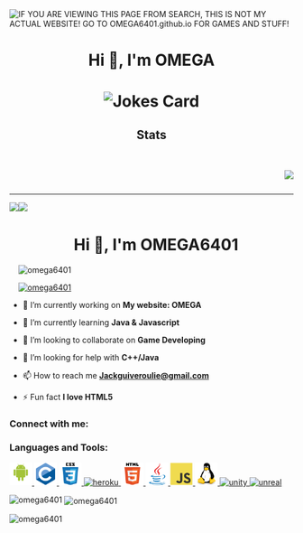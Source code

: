 <img alt="IF YOU ARE VIEWING THIS PAGE FROM SEARCH, THIS IS NOT MY ACTUAL WEBSITE! GO TO OMEGA6401.github.io FOR GAMES AND STUFF!" src="https://readme-typing-svg.herokuapp.com?vCenter=true&lines=Hello!+I+am+ΩMEGA!;Coolest+child+in+robious+middle+school;HTML+Coder;Loves+video+games;">
<h1 align="center">Hi 👋, I'm OMEGA</h1>

<h1 align="center">
<img height="175" src="https://readme-jokes.vercel.app/api" alt="Jokes Card" />
</h1>


<h2 align="Middle">Stats</h2>

<h1 align="Right">
<img width=800 src="https://github-profile-trophy.vercel.app/?username=OMEGA6401&theme=darkhub&column=8&no-frame=true"/>
</a>
</h1>


---


<div>
  <img height="170" align="left" src="https://github-readme-stats.vercel.app/api?username=OMEGA6401&theme=dark&count_private=true&include_all_commits=true" />
  <img src="https://github-readme-stats.vercel.app/api/top-langs/?username=OMEGA6401&theme=dark&layout=compact" />
</div>


<h1 align="center">Hi 👋, I'm OMEGA6401</h1>
<p align="left"> <img src="https://komarev.com/ghpvc/?username=omega6401&label=Profile%20views&color=0e75b6&style=flat" alt="omega6401" /> </p>

<p align="left"> <a href="https://github.com/ryo-ma/github-profile-trophy"><img src="https://github-profile-trophy.vercel.app/?username=omega6401" alt="omega6401" /></a> </p>

- 🔭 I’m currently working on **My website: OMEGA**

- 🌱 I’m currently learning **Java & Javascript**

- 👯 I’m looking to collaborate on **Game Developing**

- 🤝 I’m looking for help with **C++/Java**

- 📫 How to reach me **Jackguiveroulie@gmail.com**

- ⚡ Fun fact **I love HTML5**

<h3 align="left">Connect with me:</h3>
<p align="left">
</p>

<h3 align="left">Languages and Tools:</h3>
<p align="left"> <a href="https://developer.android.com" target="_blank" rel="noreferrer"> <img src="https://raw.githubusercontent.com/devicons/devicon/master/icons/android/android-original-wordmark.svg" alt="android" width="40" height="40"/> </a> <a href="https://www.cprogramming.com/" target="_blank" rel="noreferrer"> <img src="https://raw.githubusercontent.com/devicons/devicon/master/icons/c/c-original.svg" alt="c" width="40" height="40"/> </a> <a href="https://www.w3schools.com/css/" target="_blank" rel="noreferrer"> <img src="https://raw.githubusercontent.com/devicons/devicon/master/icons/css3/css3-original-wordmark.svg" alt="css3" width="40" height="40"/> </a> <a href="https://heroku.com" target="_blank" rel="noreferrer"> <img src="https://www.vectorlogo.zone/logos/heroku/heroku-icon.svg" alt="heroku" width="40" height="40"/> </a> <a href="https://www.w3.org/html/" target="_blank" rel="noreferrer"> <img src="https://raw.githubusercontent.com/devicons/devicon/master/icons/html5/html5-original-wordmark.svg" alt="html5" width="40" height="40"/> </a> <a href="https://www.java.com" target="_blank" rel="noreferrer"> <img src="https://raw.githubusercontent.com/devicons/devicon/master/icons/java/java-original.svg" alt="java" width="40" height="40"/> </a> <a href="https://developer.mozilla.org/en-US/docs/Web/JavaScript" target="_blank" rel="noreferrer"> <img src="https://raw.githubusercontent.com/devicons/devicon/master/icons/javascript/javascript-original.svg" alt="javascript" width="40" height="40"/> </a> <a href="https://www.linux.org/" target="_blank" rel="noreferrer"> <img src="https://raw.githubusercontent.com/devicons/devicon/master/icons/linux/linux-original.svg" alt="linux" width="40" height="40"/> </a> <a href="https://unity.com/" target="_blank" rel="noreferrer"> <img src="https://www.vectorlogo.zone/logos/unity3d/unity3d-icon.svg" alt="unity" width="40" height="40"/> </a> <a href="https://unrealengine.com/" target="_blank" rel="noreferrer"> <img src="https://raw.githubusercontent.com/kenangundogan/fontisto/036b7eca71aab1bef8e6a0518f7329f13ed62f6b/icons/svg/brand/unreal-engine.svg" alt="unreal" width="40" height="40"/> </a> </p>

<p><img align="left" src="https://github-readme-stats.vercel.app/api/top-langs?username=omega6401&show_icons=true&locale=en&layout=compact" alt="omega6401" /></p>

<p>&nbsp;<img align="center" src="https://github-readme-stats.vercel.app/api?username=omega6401&show_icons=true&locale=en" alt="omega6401" /></p>

<p><img align="center" src="https://github-readme-streak-stats.herokuapp.com/?user=omega6401&" alt="omega6401" /></p>
